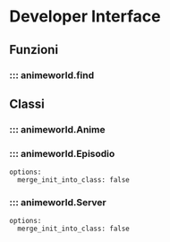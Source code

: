 # Developer Interface

## Funzioni

### ::: animeworld.find

## Classi

### ::: animeworld.Anime

### ::: animeworld.Episodio
    options:
      merge_init_into_class: false

### ::: animeworld.Server
    options:
      merge_init_into_class: false
